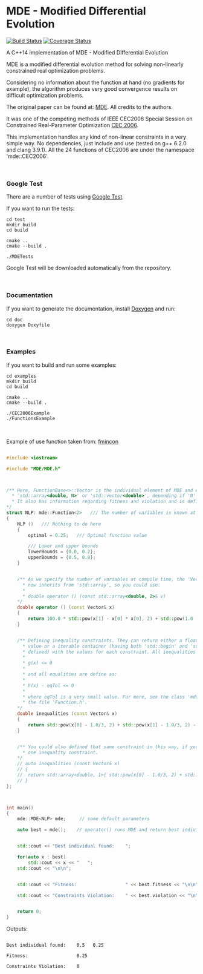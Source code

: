 # MDE - Modified Differential Evolution

[![Build Status](https://travis-ci.org/matheuspf/MDE.svg?branch=master)](https://travis-ci.org/matheuspf/MDE) [![Coverage Status](https://coveralls.io/repos/github/matheuspf/MDE/badge.svg?branch=master)](https://coveralls.io/github/matheuspf/MDE?branch=master)


A C++14 implementation of MDE - Modified Differential Evolution

MDE is a modified differential evolution method for solving non-linearly constrained real optimization problems.

Considering no information about the function at hand (no gradients for example), the algorithm produces very good convergence results on difficult optimization problems.

The original paper can be found at: [MDE](http://ieeexplore.ieee.org/document/1688286/). All credits to the authors.

It was one of the competing methods of IEEE CEC2006 Special Session on Constrained Real-Parameter Optimization [CEC 2006](http://www.ntu.edu.sg/home/EPNSugan/index_files/CEC-06/CEC06.htm).

This implementation handles any kind of non-linear constraints in a very simple way. No dependencies, just include and use (tested on g++ 6.2.0 and clang 3.9.1). All the 24 functions of CEC2006 are under the namespace 'mde::CEC2006'.

<br>

### Google Test


There are a number of tests using [Google Test](https://github.com/google/googletest).

If you want to run the tests:

```
cd test
mkdir build
cd build

cmake ..
cmake --build .

./MDETests
```
  
Google Test will be downloaded automatically from the repository.


<br>

### Documentation

If you want to generate the documentation, install [Doxygen](http://www.stack.nl/~dimitri/doxygen/) and run:

```
cd doc
doxygen Doxyfile
```

<br>

### Examples

If you want to build and run some examples:

```
cd examples
mkdir build
cd build

cmake ..
cmake --build .

./CEC2006Example
./FunctionsExample
```

<br>

Example of use function taken from: [fmincon](https://www.mathworks.com/help/optim/ug/fmincon.html)


```c++

#include <iostream>

#include "MDE/MDE.h"



/** Here, FunctionBase<>::Vector is the individual element of MDE and extends either from 
  * 'std::array<double, N>' or 'std::vector<double>', depending if 'N' is known at compile time or not.
  * It also has information regarding fitness and violation and is defined at "src/Vector.h""
*/
struct NLP: mde::Function<2>   /// The number of variables is known at compile time, so use it
{
    NLP ()   /// Nothing to do here
    {
        optimal = 0.25;   /// Optimal function value

        /// Lower and upper bounds
        lowerBounds = {0.0, 0.2};
        upperBounds = {0.5, 0.8};
    }


    /** As we specify the number of variables at compile time, the 'Vector' type
      * now inherits from 'std::array', so you could use:
      *
      * double operator () (const std::array<double, 2>& v)
    */
    double operator () (const Vector& x)
    {
        return 100.0 * std::pow(x[1] - x[0] * x[0], 2) + std::pow(1.0 - x[0], 2);
    }


    /** Defining inequality constraints. They can return either a floating point
      * value or a iterable container (having both 'std::begin' and 'std::end'
      * defined) with the values for each constraint. All inequalities are of the form:
      *
      * g(x) <= 0
      *
      * and all equalities are define as:
      *
      * h(x) - eqTol <= 0
      *
      * where eqTol is a very small value. For more, see the class 'mde::SetValues' in
      * the file 'Function.h'.
    */
    double inequalities (const Vector& x)
    {
        return std::pow(x[0] - 1.0/3, 2) + std::pow(x[1] - 1.0/3, 2) - std::pow(1.0/3, 2);
    }


    /** You could also defined that same constraint in this way, if you had more than
      * one inequality constraint.
    */
    // auto inequalities (const Vector& x)
    // {
    //  return std::array<double, 1>{ std::pow(x[0] - 1.0/3, 2) + std::pow(x[1] - 1.0/3, 2) - std::pow(1.0/3, 2) };
    // }
};



int main()
{
    mde::MDE<NLP> mde;     // some default parameters

    auto best = mde();    // operator() runs MDE and return best individual found


    std::cout << "Best individual found:    ";

    for(auto x : best)
        std::cout << x << "   ";
    std::cout << "\n\n";


    std::cout << "Fitness:                  " << best.fitness << "\n\n";

    std::cout << "Constraints Violation:    " << best.violation << "\n";


    return 0;
}
```

Outputs:


```

Best individual found:    0.5   0.25   

Fitness:                  0.25

Constraints Violation:    0

```

